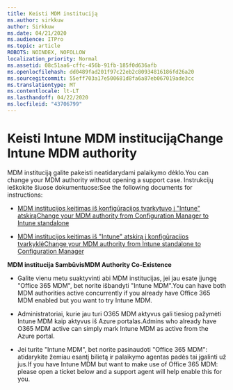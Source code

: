 ```yaml
---
title: Keisti MDM instituciją
ms.author: sirkkuw
author: Sirkkuw
ms.date: 04/21/2020
ms.audience: ITPro
ms.topic: article
ROBOTS: NOINDEX, NOFOLLOW
localization_priority: Normal
ms.assetid: 08c51aa6-cffc-456b-91fb-185f0d636afb
ms.openlocfilehash: dd0489fad201f97c22eb2c80934816186fd26a20
ms.sourcegitcommit: 55eff703a17e500681d8fa6a87eb067019ade3cc
ms.translationtype: MT
ms.contentlocale: lt-LT
ms.lasthandoff: 04/22/2020
ms.locfileid: "43706799"
---
```

# <a name="change-intune-mdm-authority"></a><span data-ttu-id="4291f-102">Keisti Intune MDM instituciją</span><span class="sxs-lookup"><span data-stu-id="4291f-102">Change Intune MDM authority</span></span>

<span data-ttu-id="4291f-103">MDM instituciją galite pakeisti neatidarydami palaikymo dėklo.</span><span class="sxs-lookup"><span data-stu-id="4291f-103">You can change your MDM authority without opening a support case.</span></span> <span data-ttu-id="4291f-104">Instrukcijų ieškokite šiuose dokumentuose:</span><span class="sxs-lookup"><span data-stu-id="4291f-104">See the following documents for instructions:</span></span>
  
- [<span data-ttu-id="4291f-105">MDM institucijos keitimas iš konfigūracijos tvarkytuvo į "Intune" atskirą</span><span class="sxs-lookup"><span data-stu-id="4291f-105">Change your MDM authority from Configuration Manager to Intune standalone</span></span>](https://docs.microsoft.com/configmgr/mdm/deploy-use/migrate-change-mdm-authority)
    
- [<span data-ttu-id="4291f-106">MDM institucijos keitimas iš "Intune" atskirą į konfigūracijos tvarkyklė</span><span class="sxs-lookup"><span data-stu-id="4291f-106">Change your MDM authority from Intune standalone to Configuration Manager</span></span>](https://docs.microsoft.com/configmgr/mdm/deploy-use/change-mdm-authority)
    
 <span data-ttu-id="4291f-107">**MDM institucija Sambūvis**</span><span class="sxs-lookup"><span data-stu-id="4291f-107">**MDM Authority Co-Existence**</span></span>
  
- <span data-ttu-id="4291f-108">Galite vienu metu suaktyvinti abi MDM institucijas, jei jau esate įjungę "Office 365 MDM", bet norite išbandyti "Intune MDM".</span><span class="sxs-lookup"><span data-stu-id="4291f-108">You can have both MDM authorities active concurrently if you already have Office 365 MDM enabled but you want to try Intune MDM.</span></span>
    
- <span data-ttu-id="4291f-109">Administratoriai, kurie jau turi O365 MDM aktyvus gali tiesiog pažymėti Intune MDM kaip aktyvus iš Azure portalas.</span><span class="sxs-lookup"><span data-stu-id="4291f-109">Admins who already have O365 MDM active can simply mark Intune MDM as active from the Azure portal.</span></span>
    
- <span data-ttu-id="4291f-110">Jei turite "Intune MDM", bet norite pasinaudoti "Office 365 MDM": atidarykite žemiau esantį bilietą ir palaikymo agentas padės tai įgalinti už jus.</span><span class="sxs-lookup"><span data-stu-id="4291f-110">If you have Intune MDM but want to make use of Office 365 MDM: please open a ticket below and a support agent will help enable this for you.</span></span>
    

